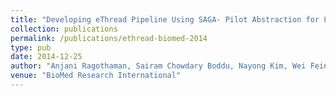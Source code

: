 ```yaml
---
title: "Developing eThread Pipeline Using SAGA- Pilot Abstraction for Large-Scale Structural Bioinformatics"
collection: publications
permalink: /publications/ethread-biomed-2014
type: pub
date: 2014-12-25
author: "Anjani Ragothaman, Sairam Chowdary Boddu, Nayong Kim, Wei Feinstein, Michal Brylinski, Shantenu Jha and Joohyun Kim"
venue: "BioMed Research International"
---
```

